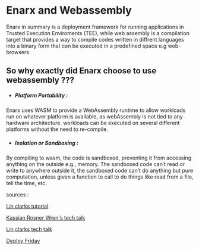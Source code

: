 
# Enarx and Webassembly

Enarx in summary is a deployment framework for running applications in Trusted Execution Enviroments (TEE), while web assembly is a compilation target that provides a way to compile codes written in diffrent languages into a binary form that can be executed in a predefined space e.g web-browsers.

## So why exactly did Enarx choose to use webassembly ???

- <h5>Platform Portability :</h5>
Enarx uses WASM to provide a WebAssembly runtime to allow workloads run on whatever platform is available, as webAssembly is not tied to any hardware architecture. workloads can be executed on several different platforms without the need to re-compile. 

 - <h5>Isolation or Sandboxing :</h5>
 By compiling to wasm, the code is sandboxed, preventing it from accessing anything on the outside e.g., memory. The sandboxed code can’t read or write to anywhere outside it, the sandboxed code can’t do anything but pure computation, unless given a function to call to do things like read from a file, tell the time, etc.


sources :

[Lin clarks tutorial](https://hacks.mozilla.org/2017/02/a-crash-course-in-assembly/)


[Kassian Rosner Wren's tech talk](https://www.digitalocean.com/community/tech_talks/webassembly-for-beginners)

[Lin clarks tech talk](https://www.youtube.com/watch?v=fh9WXPu0hw8&t=281s)

[Deploy Friday](https://web.facebook.com/platform.sh/videos/403806487694538)